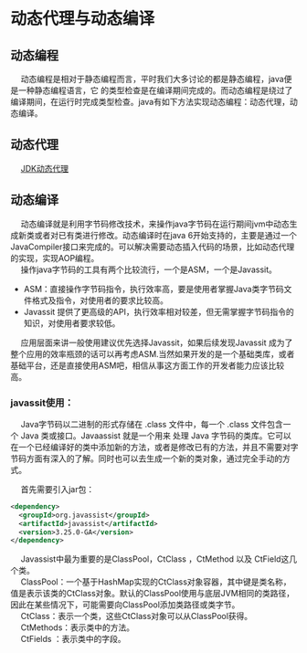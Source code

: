 


# 动态代理与动态编译
<!-- 

https://www.programminghunter.com/article/61611120787/
-->

## 动态编程
&emsp; 动态编程是相对于静态编程而言，平时我们大多讨论的都是静态编程，java便是一种静态编程语言，它 的类型检查是在编译期间完成的。而动态编程是绕过了编译期间，在运行时完成类型检查。java有如下方法实现动态编程：动态代理，动态编译。

## 动态代理
&emsp; [JDK动态代理](/docs/java/Design/DynamicProxy.md)   

## 动态编译
&emsp; 动态编译就是利用字节码修改技术，来操作java字节码在运行期间jvm中动态生成新类或者对已有类进行修改。动态编译时在java 6开始支持的，主要是通过一个JavaCompiler接口来完成的。可以解决需要动态插入代码的场景，比如动态代理的实现，实现AOP编程。  
&emsp; 操作java字节码的工具有两个比较流行，一个是ASM，一个是Javassit。  

* ASM：直接操作字节码指令，执行效率高，要是使用者掌握Java类字节码文件格式及指令，对使用者的要求比较高。
* Javassit 提供了更高级的API，执行效率相对较差，但无需掌握字节码指令的知识，对使用者要求较低。

&emsp; 应用层面来讲一般使用建议优先选择Javassit，如果后续发现Javassit 成为了整个应用的效率瓶颈的话可以再考虑ASM.当然如果开发的是一个基础类库，或者基础平台，还是直接使用ASM吧，相信从事这方面工作的开发者能力应该比较高。

### javassit使用：
&emsp; Java字节码以二进制的形式存储在 .class 文件中，每一个 .class 文件包含一个 Java 类或接口。Javaassist 就是一个用来 处理 Java 字节码的类库。它可以在一个已经编译好的类中添加新的方法，或者是修改已有的方法，并且不需要对字节码方面有深入的了解。同时也可以去生成一个新的类对象，通过完全手动的方式。  

&emsp; 首先需要引入jar包：  

```xml
<dependency>
  <groupId>org.javassist</groupId>
  <artifactId>javassist</artifactId>
  <version>3.25.0-GA</version>
</dependency>
```

&emsp; Javassist中最为重要的是ClassPool，CtClass ，CtMethod 以及 CtField这几个类。  
&emsp; ClassPool：一个基于HashMap实现的CtClass对象容器，其中键是类名称，值是表示该类的CtClass对象。默认的ClassPool使用与底层JVM相同的类路径，因此在某些情况下，可能需要向ClassPool添加类路径或类字节。  
&emsp; CtClass：表示一个类，这些CtClass对象可以从ClassPool获得。  
&emsp; CtMethods：表示类中的方法。  
&emsp; CtFields ：表示类中的字段。  


